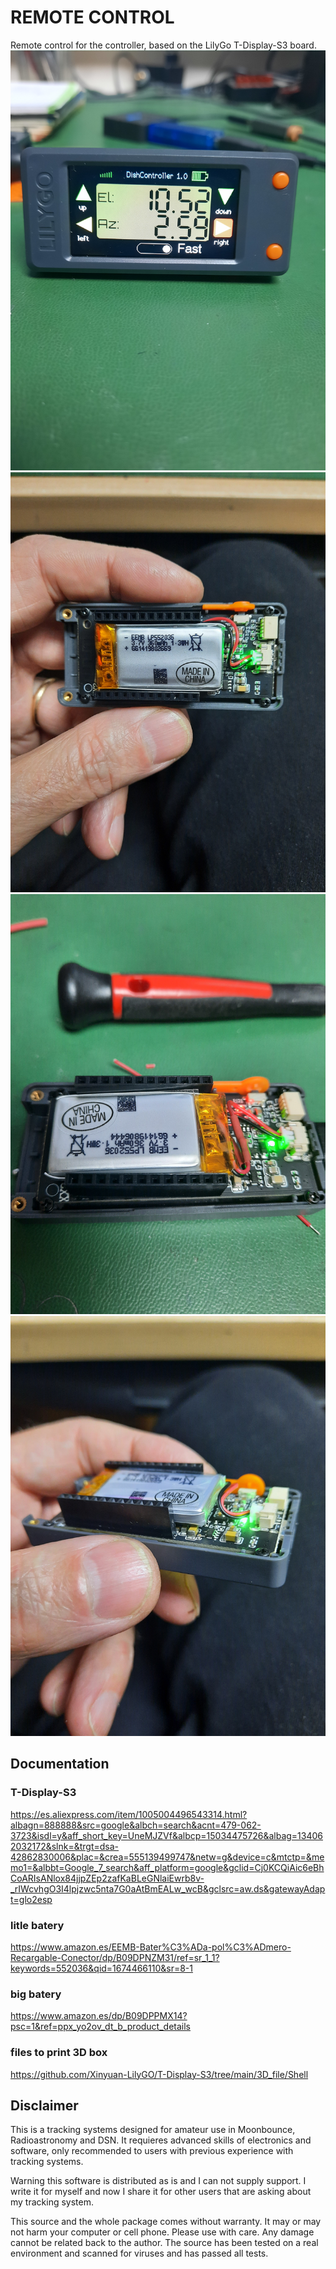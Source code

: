 # REMOTE CONTROL
Remote control for the controller, based on the LilyGo T-Display-S3 board.
<img src="https://github.com/ea3hmj/EME/raw/main/img/mando.jpg" width="640">
<img src="https://github.com/ea3hmj/EME/raw/main/img/batery.jpg" width="640">
<img src="https://github.com/ea3hmj/EME/raw/main/img/batery2.jpg" width="640">
<img src="https://github.com/ea3hmj/EME/raw/main/img/batery3.jpg" width="640">

## Documentation
### T-Display-S3 
https://es.aliexpress.com/item/1005004496543314.html?albagn=888888&src=google&albch=search&acnt=479-062-3723&isdl=y&aff_short_key=UneMJZVf&albcp=15034475726&albag=134062032172&slnk=&trgt=dsa-42862830006&plac=&crea=555139499747&netw=g&device=c&mtctp=&memo1=&albbt=Google_7_search&aff_platform=google&gclid=Cj0KCQiAic6eBhCoARIsANlox84jjpZEp2zafKaBLeGNlaiEwrb8v-_rIWcvhgO3I4lpjzwc5nta7G0aAtBmEALw_wcB&gclsrc=aw.ds&gatewayAdapt=glo2esp

### litle batery
https://www.amazon.es/EEMB-Bater%C3%ADa-pol%C3%ADmero-Recargable-Conector/dp/B09DPNZM31/ref=sr_1_1?keywords=552036&qid=1674466110&sr=8-1

### big batery
https://www.amazon.es/dp/B09DPPMX14?psc=1&ref=ppx_yo2ov_dt_b_product_details

### files to print 3D box
https://github.com/Xinyuan-LilyGO/T-Display-S3/tree/main/3D_file/Shell

## Disclaimer
This is a tracking systems designed for amateur use in Moonbounce, Radioastronomy and DSN. It requieres advanced skills of electronics and software, only recommended to users with previous experience with tracking systems.

Warning this software is distributed as is and I can not supply support. I write  it for myself and now I share it for other users that are asking about my tracking system.

This source and the whole package comes without warranty. It may or may not harm your computer or cell phone. Please use with care. Any damage cannot be related back to the author. The source has been tested on a real environment and scanned for viruses and has passed all tests.
